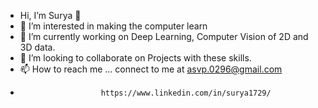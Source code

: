 - Hi, I’m Surya 👋 
- 👀 I’m interested in making the computer learn
- 🌱 I’m currently working on Deep Learning, Computer Vision of 2D and 3D data.
- 💞️ I’m looking to collaborate on Projects with these skills.
- 📫 How to reach me ... connect to me at asvp.0296@gmail.com
-                       https://www.linkedin.com/in/surya1729/

<!---
surya-1729/surya-1729 is a ✨ special ✨ repository because its `README.md` (this file) appears on your GitHub profile.
You can click the Preview link to take a look at your changes.
--->


